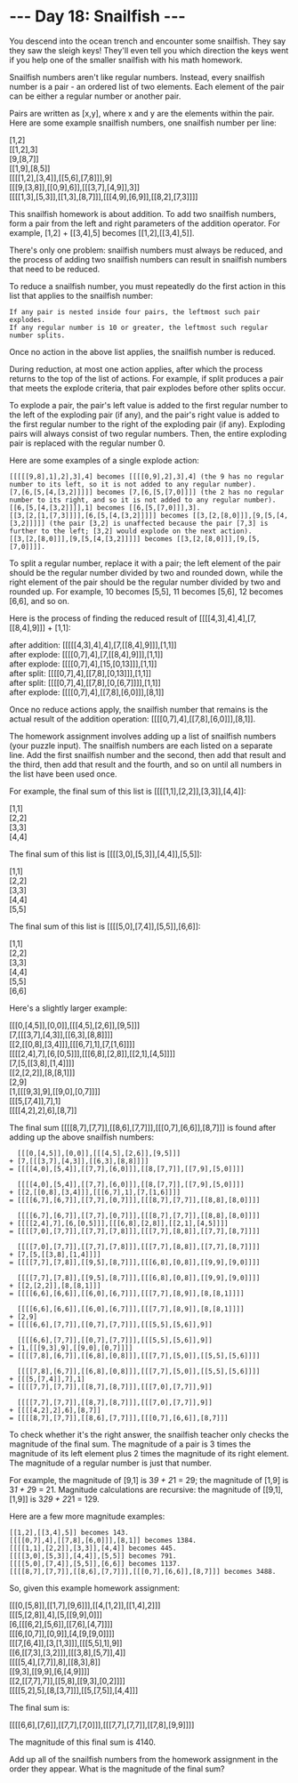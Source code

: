 # --- Day 18: Snailfish ---

You descend into the ocean trench and encounter some snailfish. They say they saw the sleigh keys! They'll even tell you which direction the keys went if you help one of the smaller snailfish with his math homework.

Snailfish numbers aren't like regular numbers. Instead, every snailfish number is a pair - an ordered list of two elements. Each element of the pair can be either a regular number or another pair.

Pairs are written as [x,y], where x and y are the elements within the pair. Here are some example snailfish numbers, one snailfish number per line:

[1,2]  
[[1,2],3]  
[9,[8,7]]  
[[1,9],[8,5]]  
[[[[1,2],[3,4]],[[5,6],[7,8]]],9]  
[[[9,[3,8]],[[0,9],6]],[[[3,7],[4,9]],3]]  
[[[[1,3],[5,3]],[[1,3],[8,7]]],[[[4,9],[6,9]],[[8,2],[7,3]]]]  

This snailfish homework is about addition. To add two snailfish numbers, form a pair from the left and right parameters of the addition operator. For example, [1,2] + [[3,4],5] becomes [[1,2],[[3,4],5]].

There's only one problem: snailfish numbers must always be reduced, and the process of adding two snailfish numbers can result in snailfish numbers that need to be reduced.

To reduce a snailfish number, you must repeatedly do the first action in this list that applies to the snailfish number:

    If any pair is nested inside four pairs, the leftmost such pair explodes.  
    If any regular number is 10 or greater, the leftmost such regular number splits.  

Once no action in the above list applies, the snailfish number is reduced.

During reduction, at most one action applies, after which the process returns to the top of the list of actions. For example, if split produces a pair that meets the explode criteria, that pair explodes before other splits occur.

To explode a pair, the pair's left value is added to the first regular number to the left of the exploding pair (if any), and the pair's right value is added to the first regular number to the right of the exploding pair (if any). Exploding pairs will always consist of two regular numbers. Then, the entire exploding pair is replaced with the regular number 0.

Here are some examples of a single explode action:

    [[[[[9,8],1],2],3],4] becomes [[[[0,9],2],3],4] (the 9 has no regular number to its left, so it is not added to any regular number).  
    [7,[6,[5,[4,[3,2]]]]] becomes [7,[6,[5,[7,0]]]] (the 2 has no regular number to its right, and so it is not added to any regular number).  
    [[6,[5,[4,[3,2]]]],1] becomes [[6,[5,[7,0]]],3].  
    [[3,[2,[1,[7,3]]]],[6,[5,[4,[3,2]]]]] becomes [[3,[2,[8,0]]],[9,[5,[4,[3,2]]]]] (the pair [3,2] is unaffected because the pair [7,3] is further to the left; [3,2] would explode on the next action).  
    [[3,[2,[8,0]]],[9,[5,[4,[3,2]]]]] becomes [[3,[2,[8,0]]],[9,[5,[7,0]]]].  

To split a regular number, replace it with a pair; the left element of the pair should be the regular number divided by two and rounded down, while the right element of the pair should be the regular number divided by two and rounded up. For example, 10 becomes [5,5], 11 becomes [5,6], 12 becomes [6,6], and so on.

Here is the process of finding the reduced result of [[[[4,3],4],4],[7,[[8,4],9]]] + [1,1]:  

after addition: [[[[[4,3],4],4],[7,[[8,4],9]]],[1,1]]  
after explode:  [[[[0,7],4],[7,[[8,4],9]]],[1,1]]  
after explode:  [[[[0,7],4],[15,[0,13]]],[1,1]]  
after split:    [[[[0,7],4],[[7,8],[0,13]]],[1,1]]  
after split:    [[[[0,7],4],[[7,8],[0,[6,7]]]],[1,1]]  
after explode:  [[[[0,7],4],[[7,8],[6,0]]],[8,1]]  

Once no reduce actions apply, the snailfish number that remains is the actual result of the addition operation: [[[[0,7],4],[[7,8],[6,0]]],[8,1]].

The homework assignment involves adding up a list of snailfish numbers (your puzzle input). The snailfish numbers are each listed on a separate line. Add the first snailfish number and the second, then add that result and the third, then add that result and the fourth, and so on until all numbers in the list have been used once.

For example, the final sum of this list is [[[[1,1],[2,2]],[3,3]],[4,4]]:

[1,1]  
[2,2]  
[3,3]  
[4,4]  

The final sum of this list is [[[[3,0],[5,3]],[4,4]],[5,5]]:

[1,1]  
[2,2]  
[3,3]  
[4,4]  
[5,5]  

The final sum of this list is [[[[5,0],[7,4]],[5,5]],[6,6]]:

[1,1]  
[2,2]  
[3,3]  
[4,4]  
[5,5]  
[6,6]  

Here's a slightly larger example:

[[[0,[4,5]],[0,0]],[[[4,5],[2,6]],[9,5]]]  
[7,[[[3,7],[4,3]],[[6,3],[8,8]]]]  
[[2,[[0,8],[3,4]]],[[[6,7],1],[7,[1,6]]]]  
[[[[2,4],7],[6,[0,5]]],[[[6,8],[2,8]],[[2,1],[4,5]]]]  
[7,[5,[[3,8],[1,4]]]]  
[[2,[2,2]],[8,[8,1]]]  
[2,9]  
[1,[[[9,3],9],[[9,0],[0,7]]]]  
[[[5,[7,4]],7],1]  
[[[[4,2],2],6],[8,7]]  

The final sum [[[[8,7],[7,7]],[[8,6],[7,7]]],[[[0,7],[6,6]],[8,7]]] is found after adding up the above snailfish numbers:  
```
  [[[0,[4,5]],[0,0]],[[[4,5],[2,6]],[9,5]]]
+ [7,[[[3,7],[4,3]],[[6,3],[8,8]]]]
= [[[[4,0],[5,4]],[[7,7],[6,0]]],[[8,[7,7]],[[7,9],[5,0]]]]

  [[[[4,0],[5,4]],[[7,7],[6,0]]],[[8,[7,7]],[[7,9],[5,0]]]]
+ [[2,[[0,8],[3,4]]],[[[6,7],1],[7,[1,6]]]]
= [[[[6,7],[6,7]],[[7,7],[0,7]]],[[[8,7],[7,7]],[[8,8],[8,0]]]]

  [[[[6,7],[6,7]],[[7,7],[0,7]]],[[[8,7],[7,7]],[[8,8],[8,0]]]]
+ [[[[2,4],7],[6,[0,5]]],[[[6,8],[2,8]],[[2,1],[4,5]]]]
= [[[[7,0],[7,7]],[[7,7],[7,8]]],[[[7,7],[8,8]],[[7,7],[8,7]]]]

  [[[[7,0],[7,7]],[[7,7],[7,8]]],[[[7,7],[8,8]],[[7,7],[8,7]]]]
+ [7,[5,[[3,8],[1,4]]]]
= [[[[7,7],[7,8]],[[9,5],[8,7]]],[[[6,8],[0,8]],[[9,9],[9,0]]]]

  [[[[7,7],[7,8]],[[9,5],[8,7]]],[[[6,8],[0,8]],[[9,9],[9,0]]]]
+ [[2,[2,2]],[8,[8,1]]]
= [[[[6,6],[6,6]],[[6,0],[6,7]]],[[[7,7],[8,9]],[8,[8,1]]]]

  [[[[6,6],[6,6]],[[6,0],[6,7]]],[[[7,7],[8,9]],[8,[8,1]]]]
+ [2,9]
= [[[[6,6],[7,7]],[[0,7],[7,7]]],[[[5,5],[5,6]],9]]

  [[[[6,6],[7,7]],[[0,7],[7,7]]],[[[5,5],[5,6]],9]]
+ [1,[[[9,3],9],[[9,0],[0,7]]]]
= [[[[7,8],[6,7]],[[6,8],[0,8]]],[[[7,7],[5,0]],[[5,5],[5,6]]]]

  [[[[7,8],[6,7]],[[6,8],[0,8]]],[[[7,7],[5,0]],[[5,5],[5,6]]]]
+ [[[5,[7,4]],7],1]
= [[[[7,7],[7,7]],[[8,7],[8,7]]],[[[7,0],[7,7]],9]]

  [[[[7,7],[7,7]],[[8,7],[8,7]]],[[[7,0],[7,7]],9]]
+ [[[[4,2],2],6],[8,7]]
= [[[[8,7],[7,7]],[[8,6],[7,7]]],[[[0,7],[6,6]],[8,7]]]
```
To check whether it's the right answer, the snailfish teacher only checks the magnitude of the final sum. The magnitude of a pair is 3 times the magnitude of its left element plus 2 times the magnitude of its right element. The magnitude of a regular number is just that number.

For example, the magnitude of [9,1] is 3*9 + 2*1 = 29; the magnitude of [1,9] is 3*1 + 2*9 = 21. Magnitude calculations are recursive: the magnitude of [[9,1],[1,9]] is 3*29 + 2*21 = 129.

Here are a few more magnitude examples:

    [[1,2],[[3,4],5]] becomes 143.  
    [[[[0,7],4],[[7,8],[6,0]]],[8,1]] becomes 1384.  
    [[[[1,1],[2,2]],[3,3]],[4,4]] becomes 445.  
    [[[[3,0],[5,3]],[4,4]],[5,5]] becomes 791.  
    [[[[5,0],[7,4]],[5,5]],[6,6]] becomes 1137.  
    [[[[8,7],[7,7]],[[8,6],[7,7]]],[[[0,7],[6,6]],[8,7]]] becomes 3488.  

So, given this example homework assignment:

[[[0,[5,8]],[[1,7],[9,6]]],[[4,[1,2]],[[1,4],2]]]  
[[[5,[2,8]],4],[5,[[9,9],0]]]  
[6,[[[6,2],[5,6]],[[7,6],[4,7]]]]  
[[[6,[0,7]],[0,9]],[4,[9,[9,0]]]]  
[[[7,[6,4]],[3,[1,3]]],[[[5,5],1],9]]  
[[6,[[7,3],[3,2]]],[[[3,8],[5,7]],4]]  
[[[[5,4],[7,7]],8],[[8,3],8]]  
[[9,3],[[9,9],[6,[4,9]]]]  
[[2,[[7,7],7]],[[5,8],[[9,3],[0,2]]]]  
[[[[5,2],5],[8,[3,7]]],[[5,[7,5]],[4,4]]]  

The final sum is:

[[[[6,6],[7,6]],[[7,7],[7,0]]],[[[7,7],[7,7]],[[7,8],[9,9]]]]  

The magnitude of this final sum is 4140.

Add up all of the snailfish numbers from the homework assignment in the order they appear. What is the magnitude of the final sum?
